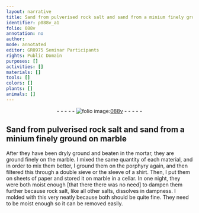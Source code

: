 ```yaml
---
layout: narrative
title: Sand from pulverised rock salt and sand from a minium finely ground on marble
identifier: p088v_a1
folio: 088v
annotation: no
author:
mode: annotated
editor: GR8975 Seminar Participants
rights: Public Domain
purposes: []
activities: []
materials: []
tools: []
colors: []
plants: []
animals: []
---
```


 <div class="folio" align="center">- - - - - <a href="http://gallica.bnf.fr/ark:/12148/btv1b10500001g/f182.image" target="_blank"><img src="https://cu-mkp.github.io/GR8975-edition/assets/photo-icon.png" alt="folio image: " style="display:inline-block; margin-bottom:-3px;"/>088v</a> - - - - - </div> 

## Sand from pulverised rock salt and sand from a minium finely ground on marble 

 
 After they have been dryly ground and beaten in the mortar, they are ground finely on the marble. I mixed the same quantity of each material, and in order to mix them better, I ground them on the porphyry again, and then filtered this through a double sieve or the sleeve of a shirt. Then, I put them on sheets of paper and stored it on marble in a cellar. In one night, they were both moist enough [that there there was no need] to dampen them further because rock salt, like all other salts, dissolves in dampness. I molded with this very neatly because both should be quite fine. They need to be moist enough so it can be removed easily. 
 